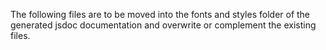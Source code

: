 The following files are to be moved into the fonts and styles folder of the generated jsdoc documentation and overwrite or complement the existing files.
